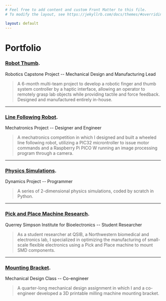 ```yaml
---
# Feel free to add content and custom Front Matter to this file.
# To modify the layout, see https://jekyllrb.com/docs/themes/#overriding-theme-defaults

layout: default
---
```


# Portfolio

### [Robot Thumb](./robot-thumb.html). 
Robotics Capstone Project -- Mechanical Design and Manufacturing Lead

> A 6-month multi-team project to develop a robotic finger and thumb system controller by a haptic interface, allowing an operator to remotely grasp lab objects while providing tactile and force feedback. Designed and manufactured entirely in-house.

* * *

### [Line Following Robot](./line-follower.html). 
Mechatronics Project -- Designer and Engineer

> A mechatronics competition in which I designed and built a wheeled line following robot, utilizing a PIC32 microntroller to issue motor commands and a Raspberry Pi PICO W running an image processing program through a camera.

* * *

### [Physics Simulations](./physics.html). 
Dynamics Project -- Programmer

> A series of 2-dimensional physics simulations, coded by scratch in Python.

* * *

### [Pick and Place Machine Research](./research.html). 
Querrey Simpson Institute for Bioelectronics -- Student Researcher

> As a student researcher at QSIB, a Northwestern biomedical and electronics lab, I specialized in optimizing the manufacturing of small-scale flexible electronics using a Pick and Place machine to mount SMD components.

* * *

### [Mounting Bracket](./bracket.html). 
Mechanical Design Class -- Co-engineer

> A quarter-long mechanical design assignment in which I and a co-engineer developed a 3D printable milling machine mounting bracket.
